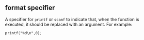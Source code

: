 ## format specifier
A specifier for `printf` or `scanf` to indicate that, when the function is executed, it should be replaced with an argument. For example:
```
printf("%d\n",0);